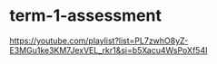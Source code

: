 # term-1-assessment
https://youtube.com/playlist?list=PL7zwhO8yZ-E3MGu1ke3KM7JexVEL_rkr1&si=b5Xacu4WsPoXf54I
